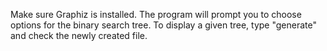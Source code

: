 Make sure Graphiz is installed. The program will prompt you to choose options
for the binary search tree. To display a given tree, type "generate" and
check the newly created file.

